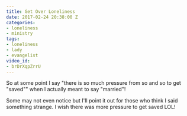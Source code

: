 ```yaml
---
title: Get Over Loneliness
date: 2017-02-24 20:38:00 Z
categories:
- loneliness
- ministry
tags:
- loneliness
- lady
- evangelist
video_id:
- brDrXqpZrrU
---
```


So at some point I say "there is so much pressure from so and so to get "saved"" when I actually meant to say "married"!

Some may not even notice but I'll point it out for those who think I said something strange. I wish there was more pressure to get saved LOL!